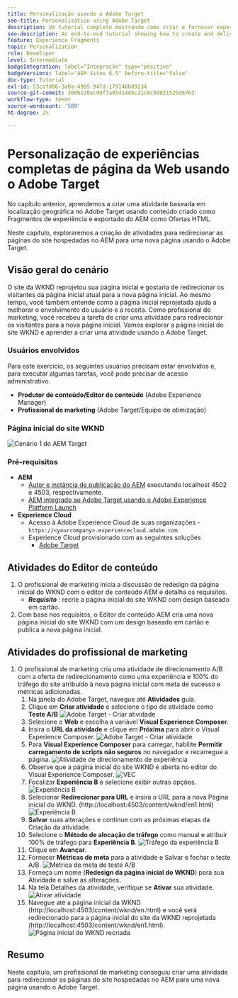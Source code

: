 ```yaml
---
title: Personalização usando o Adobe Target
seo-title: Personalization using Adobe Target
description: Um tutorial completo mostrando como criar e fornecer experiência personalizada usando o Adobe Target.
seo-description: An end-to-end tutorial showing how to create and deliver personalized experience using Adobe Target.
feature: Experience Fragments
topic: Personalization
role: Developer
level: Intermediate
badgeIntegration: label="Integração" type="positive"
badgeVersions: label="AEM Sites 6.5" before-title="false"
doc-type: Tutorial
exl-id: 53cafd06-3a0a-4995-947d-179146b89234
source-git-commit: 30d6120ec99f7a95414dbc31c0cb002152bd6763
workflow-type: tm+mt
source-wordcount: '589'
ht-degree: 2%

---
```


# Personalização de experiências completas de página da Web usando o Adobe Target

No capítulo anterior, aprendemos a criar uma atividade baseada em localização geográfica no Adobe Target usando conteúdo criado como Fragmentos de experiência e exportado do AEM como Ofertas HTML.

Neste capítulo, exploraremos a criação de atividades para redirecionar as páginas do site hospedadas no AEM para uma nova página usando o Adobe Target.

## Visão geral do cenário

O site da WKND reprojetou sua página inicial e gostaria de redirecionar os visitantes da página inicial atual para a nova página inicial. Ao mesmo tempo, você também entende como a página inicial reprojetada ajuda a melhorar o envolvimento do usuário e a receita. Como profissional de marketing, você recebeu a tarefa de criar uma atividade para redirecionar os visitantes para a nova página inicial. Vamos explorar a página inicial do site WKND e aprender a criar uma atividade usando o Adobe Target.

### Usuários envolvidos

Para este exercício, os seguintes usuários precisam estar envolvidos e, para executar algumas tarefas, você pode precisar de acesso administrativo.

* **Produtor de conteúdo/Editor de conteúdo** (Adobe Experience Manager)
* **Profissional de marketing** (Adobe Target/Equipe de otimização)

### Página inicial do site WKND

![Cenário 1 do AEM Target](assets/personalization-use-case-2/aem-target-use-case-2.png)

### Pré-requisitos

* **AEM**
   * [Autor e instância de publicação do AEM](./implementation.md#getting-aem) executando localhost 4502 e 4503, respectivamente.
   * [AEM integrado ao Adobe Target usando o Adobe Experience Platform Launch](./using-launch-adobe-io.md#aem-target-using-launch-by-adobe)
* **Experience Cloud**
   * Acesso à Adobe Experience Cloud de suas organizações - `https://<yourcompany>.experiencecloud.adobe.com`
   * Experience Cloud provisionado com as seguintes soluções
      * [Adobe Target](https://experiencecloud.adobe.com)

## Atividades do Editor de conteúdo

1. O profissional de marketing inicia a discussão de redesign da página inicial do WKND com o editor de conteúdo AEM e detalha os requisitos.
   * ***Requisito*** : recrie a página inicial do site WKND com design baseado em cartão.
2. Com base nos requisitos, o Editor de conteúdo AEM cria uma nova página inicial do site WKND com um design baseado em cartão e publica a nova página inicial.

## Atividades do profissional de marketing

1. O profissional de marketing cria uma atividade de direcionamento A/B com a oferta de redirecionamento como uma experiência e 100% do tráfego do site atribuído à nova página inicial com meta de sucesso e métricas adicionadas.
   1. Na janela do Adobe Target, navegue até **Atividades** guia.
   2. Clique em **Criar atividade** e selecione o tipo de atividade como **Teste A/B**
      ![Adobe Target - Criar atividade](assets/personalization-use-case-2/create-ab-activity.png)
   3. Selecione o **Web** e escolha a variável **Visual Experience Composer**.
   4. Insira o **URL da atividade** e clique em **Próxima** para abrir o Visual Experience Composer.
      ![Adobe Target - Criar atividade](assets/personalization-use-case-2/create-activity-ab-name.png)
   5. Para **Visual Experience Composer** para carregar, habilite **Permitir carregamento de scripts não seguros** no navegador e recarregue a página.
      ![Atividade de direcionamento de experiência](assets/personalization-use-case-1/load-unsafe-scripts.png)
   6. Observe que a página inicial do site WKND é aberta no editor do Visual Experience Composer.
      ![VEC](assets/personalization-use-case-2/vec.png)
   7. Focalizar **Experiência B** e selecione exibir outras opções.
      ![Experiência B](assets/personalization-use-case-2/redirect-url.png)
   8. Selecionar **Redirecionar para URL** e insira o URL para a nova Página inicial do WKND. (http://localhost:4503/content/wknd/en1.html)
      ![Experiência B](assets/personalization-use-case-2/redirect-url-2.png)
   9. **Salvar** suas alterações e continue com as próximas etapas da Criação da atividade.
   10. Selecione o **Método de alocação de tráfego** como manual e atribuir 100% de tráfego para **Experiência B**.
      ![Tráfego da experiência B](assets/personalization-use-case-2/traffic.png)
   11. Clique em **Avançar**.
   12. Fornecer **Métricas de meta** para a atividade e Salvar e fechar o teste A/B.
      ![Métrica de meta de teste A/B](assets/personalization-use-case-2/goal-metric.png)
   13. Forneça um nome (**Redesign da página inicial do WKND**) para sua Atividade e salve as alterações.
   14. Na tela Detalhes da atividade, verifique se **Ativar** sua atividade.
      ![Ativar atividade](assets/personalization-use-case-2/ab-activate.png)
   15. Navegue até a página inicial da WKND (http://localhost:4503/content/wknd/en.html) e você será redirecionado para a página inicial do site da WKND reprojetada (http://localhost:4503/content/wknd/en1.html).
      ![Página inicial do WKND recriada](assets/personalization-use-case-2/WKND-home-page-redesign.png)

## Resumo

Neste capítulo, um profissional de marketing conseguiu criar uma atividade para redirecionar as páginas do site hospedadas no AEM para uma nova página usando o Adobe Target.
